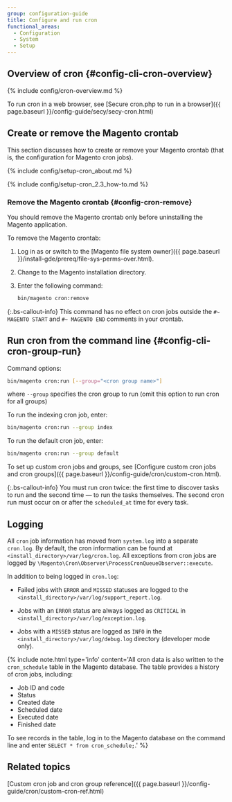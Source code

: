 ```yaml
---
group: configuration-guide
title: Configure and run cron
functional_areas:
  - Configuration
  - System
  - Setup
---
```


## Overview of cron {#config-cli-cron-overview}
{% include config/cron-overview.md %}

To run cron in a web browser, see [Secure cron.php to run in a browser]({{ page.baseurl }}/config-guide/secy/secy-cron.html)

## Create or remove the Magento crontab

This section discusses how to create or remove your Magento crontab (that is, the configuration for Magento cron jobs).

{% include config/setup-cron_about.md %}

{% include config/setup-cron_2.3_how-to.md %}

### Remove the Magento crontab {#config-cron-remove}

You should remove the Magento crontab only before uninstalling the Magento application.

To remove the Magento crontab:

1. Log in as or switch to the [Magento file system owner]({{ page.baseurl }}/install-gde/prereq/file-sys-perms-over.html).
1. Change to the Magento installation directory.
1. Enter the following command:

   ```bash
   bin/magento cron:remove
   ```

 {:.bs-callout-info}
This command has no effect on cron jobs outside the `#~ MAGENTO START` and `#~ MAGENTO END` comments in your crontab.

## Run cron from the command line {#config-cli-cron-group-run}

Command options:

```bash
bin/magento cron:run [--group="<cron group name>"]
```

where `--group` specifies the cron group to run (omit this option to run cron for all groups)

To run the indexing cron job, enter:

```bash
bin/magento cron:run --group index
```

To run the default cron job, enter:

```bash
bin/magento cron:run --group default
```

To set up custom cron jobs and groups, see [Configure custom cron jobs and cron groups]({{ page.baseurl }}/config-guide/cron/custom-cron.html).

{:.bs-callout-info}
You must run cron twice: the first time to discover tasks to run and the second time — to run the tasks themselves. The second cron run must occur on or after the `scheduled_at` time for every task.

## Logging

All `cron` job information has moved from `system.log` into a separate `cron.log`.
By default, the cron information can be found at `<install_directory>/var/log/cron.log`.
All exceptions from cron jobs are logged by `\Magento\Cron\Observer\ProcessCronQueueObserver::execute`.

In addition to being logged in `cron.log`:

-  Failed jobs with `ERROR` and `MISSED` statuses are logged to the `<install_directory>/var/log/support_report.log`.

-  Jobs with an `ERROR` status are always logged as `CRITICAL` in `<install_directory>/var/log/exception.log`.

-  Jobs with a `MISSED` status are logged as `INFO` in the `<install_directory>/var/log/debug.log` directory (developer mode only).

{%
include note.html
type='info'
content='All cron data is also written to the `cron_schedule` table in the Magento database. The table provides a history of cron jobs, including:

-  Job ID and code
-  Status
-  Created date
-  Scheduled date
-  Executed date
-  Finished date

To see records in the table, log in to the Magento database on the command line and enter `SELECT * from cron_schedule;`.'
%}

## Related topics

[Custom cron job and cron group reference]({{ page.baseurl }}/config-guide/cron/custom-cron-ref.html)
